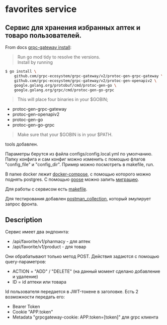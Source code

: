 # favorites service
## Сервис для хранения избранных аптек и товаро пользователей.

From docs [grpc-gateway install](https://github.com/grpc-ecosystem/grpc-gateway/blob/master/README.md#installation):

>Run go mod tidy to resolve the versions. <br>
Install by running
```bash
$ go install \
    github.com/grpc-ecosystem/grpc-gateway/v2/protoc-gen-grpc-gateway \
    github.com/grpc-ecosystem/grpc-gateway/v2/protoc-gen-openapiv2 \
    google.golang.org/protobuf/cmd/protoc-gen-go \
    google.golang.org/grpc/cmd/protoc-gen-go-grpc
```
>This will place four binaries in your $GOBIN;

- protoc-gen-grpc-gateway
- protoc-gen-openapiv2
- protoc-gen-go
- protoc-gen-go-grpc

>Make sure that your $GOBIN is in your $PATH.

tools добавлен.

Параметры берутся из файла configs/config.local.yml по умолчанию. Папку конфига и сам конфиг можно изменить с помощью флагов "config_file" и "config_dir". Пример можно посмотреть в makefile, run.

В папке docker лежит [docker-compose](docker/docker-compose.yml), с помощью которого можно поднять postgres. С помощью [goose](https://github.com/pressly/goose) можно залить [миграцию](database/schema).

Для работы с сервисом есть [makefile](Makefile).

Для тестирования добавлен [postman_collection](postman/favorites.postman_collection.json), который эмулирует запрос фронта.

## Description

Сервис имеет два эндпоинта:
- /api/favorite/v1/pharmacy - для аптек
- /api/favorite/v1/product - для товар

Они обрабатывают только метод POST. Действия задаются с помощью query-параметров:
- ACTION = "ADD" / "DELETE" (на данный момент сделано добавление и удаление)
- ID = id аптеки или товара

Id пользователя передается в JWT-токене в заголовке. Есть 2 возможности передать его:
- Bearer Token
- Cookie "APP.token"
- Metadata "grpcgateway-cookie: APP.token=[token]" для grpc клиента